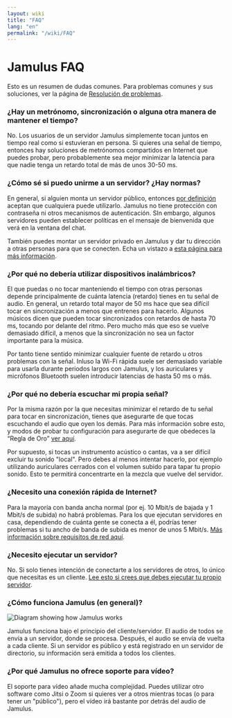 ```yaml
---
layout: wiki
title: "FAQ"
lang: "en"
permalink: "/wiki/FAQ"
---
```


# Jamulus FAQ

Esto es un resumen de dudas comunes. Para problemas comunes y sus soluciones, ver la página de [Resolución de problemas](/wiki/Client-Troubleshooting).


### ¿Hay un metrónomo, sincronización o alguna otra manera de mantener el tiempo?

No. Los usuarios de un servidor Jamulus simplemente tocan juntos en tiempo real como si estuvieran en persona. Si quieres una señal de tiempo, entonces hay soluciones de metrónomos compartidos en Internet que puedes probar, pero probablemente sea mejor minimizar la latencia para que nadie tenga un retardo total de más de unos 30-50 ms.

### ¿Cómo sé si puedo unirme a un servidor? ¿Hay normas?

En general, si alguien monta un servidor público, entonces [por definición](/wiki/Choosing-a-Server-Type) aceptan que cualquiera puede utilizarlo. Jamulus no tiene protección con contraseña ni otros mecanismos de autenticación. SIn embargo, algunos servidores pueden establecer políticas en el mensaje de bienvenida que verá en la ventana del chat.

También puedes montar un servidor privado en Jamulus y dar tu dirección a otras personas para que se conecten. Echa un vistazo a [esta página para más información](/wiki/Running-a-Server).

### ¿Por qué no debería utilizar dispositivos inalámbricos?

El que puedas o no tocar manteniendo el tiempo con otras personas depende principalmente de cuánta latencia (retardo) tienes en tu señal de audio. En general, un retardo total mayor de 50 ms hace que sea difícil tocar en sincronización a menos que entrenes para hacerlo. Algunos músicos dicen que pueden tocar sincronizados con retardos de hasta 70 ms, tocando por delante del ritmo. Pero mucho más que eso se vuelve demasiado difícil, a menos que la sincronización no sea un factor importante para la música.

Por tanto tiene sentido minimizar cualquier fuente de retardo u otros problemas con la señal. Inluso la Wi-Fi rápida suele ser demasiado variable para usarla durante periodos largos con Jamulus, y los auriculares y micrófonos Bluetooth suelen introducir latencias de hasta 50 ms o más.

### ¿Por qué no debería escuchar mi propia señal?

Por la misma razón por la que necesitas minimizar el retardo de tu señal para tocar en sincronización, tienes que asegurarte de que tocas escuchando el audio que oyen los demás. Para más información sobre esto, y modos de probar tu configuración para asegurarte de que obedeces la “Regla de Oro” [ver aquí](/wiki/Client-Troubleshooting).

Por supuesto, si tocas un instrumento acústico o cantas, va a ser difícil excluir tu sonido "local". Pero debes al menos intentar hacerlo, por ejemplo utilizando auriculares cerrados con el volumen subido para tapar tu propio sonido. Esto te permitirá concentrarte en la mezcla que vuelve del servidor.

### ¿Necesito una conexión rápida de Internet?

Para la mayoría con banda ancha normal (por ej. 10 Mbit/s de bajada y 1 Mbit/s de subida) no habrá problemas. Para los que ejecutan servidores en casa, dependiendo de cuánta gente se conecta a él, podrías tener problemas si tu ancho de banda de subida es menor de unos 5 Mbit/s. [Más información sobre requisitos de red aquí](/wiki/Network-Requirements).

### ¿Necesito ejecutar un servidor?

No. Si solo tienes intención de conectarte a los servidores de otros, lo único que necesitas es un cliente. [Lee esto si crees que debes ejecutar tu propio servidor](/wiki/Running-a-Server).

### ¿Cómo funciona Jamulus (en general)?

<img src="{{site.url}}assets/img/en-screenshots/diagram-overview.png" loading="lazy" alt="Diagram showing how Jamulus works">



Jamulus funciona bajo el principio del cliente/servidor. El audio de todos se envía a un servidor, donde se procesa. Después, el audio se envía de vuelta a cada cliente. Si un servidor es público y está registrado en un servidor de directorio, su información será emitida a todos los clientes.

### ¿Por qué Jamulus no ofrece soporte para vídeo?

El soporte para vídeo añade mucha complejidad. Puedes utilizar otro software como Jitsi o Zoom si quieres ver a otros mientras tocas (o para tener un "público"), pero el vídeo irá bastante por detrás del audio de Jamulus.
